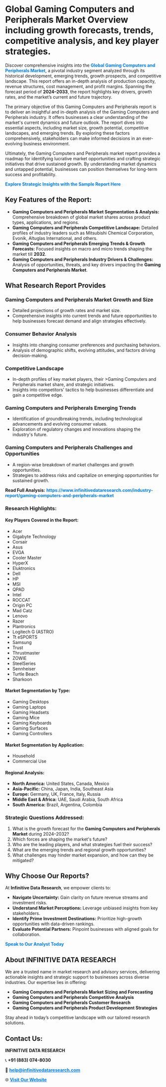 <h1>Global Gaming Computers and Peripherals Market Overview including growth forecasts, trends, competitive analysis, and key player strategies.</h1>
<p>
Discover comprehensive insights into the 
<a href="https://www.infinitivedataresearch.com/industry-report/gaming-computers-and-peripherals-market" rel="dofollow" style="color: #007BFF; text-decoration: none;"><strong>Global Gaming Computers and Peripherals Market</strong></a>, a pivotal industry segment analyzed through its historical development, emerging trends, growth prospects, and competitive landscape. This report offers an in-depth analysis of production capacity, revenue structures, cost management, and profit margins. Spanning the forecast period of <strong>2024–2033</strong>, the report highlights key drivers, growth rates, and the market’s current and future trajectory.
</p>
<p>
The primary objective of this Gaming Computers and Peripherals report is to deliver an insightful and in-depth analysis of the Gaming Computers and Peripherals industry. It offers businesses a clear understanding of the market's current dynamics and future outlook. The report dives into essential aspects, including market size, growth potential, competitive landscapes, and emerging trends. By exploring these factors comprehensively, stakeholders can make informed decisions in an ever-evolving business environment.
</p>
<p>
Ultimately, the Gaming Computers and Peripherals market report provides a roadmap for identifying lucrative market opportunities and crafting strategic initiatives that drive sustained growth. By understanding market dynamics and untapped potential, businesses can position themselves for long-term success and profitability.
</p>
<p>
<a href="https://www.infinitivedataresearch.com/request-sample/reportId=106671" style="color: #007BFF; text-decoration: none;"><strong>Explore Strategic Insights with the Sample Report Here</strong></a>
</p>

<h2>Key Features of the Report:</h2>
<ul>
<li><strong>Gaming Computers and Peripherals Market Segmentation & Analysis:</strong> Comprehensive breakdown of global market shares across product types, applications, and regions.</li>
<li><strong>Gaming Computers and Peripherals Competitive Landscape:</strong> Detailed profiles of industry leaders such as Mitsubishi Chemical Corporation, Evonik, Altuglas International, and others.</li>
<li><strong>Gaming Computers and Peripherals Emerging Trends & Growth Forecasts:</strong> Focused insights on macro and micro trends shaping the market till <strong>2032</strong>.</li>
<li><strong>Gaming Computers and Peripherals Industry Drivers & Challenges:</strong> Analysis of opportunities, threats, and key drivers impacting the <strong>Gaming Computers and Peripherals Market</strong>.</li>
</ul>

<h2>What Research Report Provides</h2>
<h3>Gaming Computers and Peripherals Market Growth and Size</h3>
<ul>
<li>Detailed projections of growth rates and market size.</li>
<li>Comprehensive insights into current trends and future opportunities to help businesses forecast demand and align strategies effectively.</li>
</ul>

<h3>Consumer Behavior Analysis</h3>
<ul>
<li>Insights into changing consumer preferences and purchasing behaviors.</li>
<li>Analysis of demographic shifts, evolving attitudes, and factors driving decision-making.</li>
</ul>

<h3>Competitive Landscape</h3>
<ul>
<li>In-depth profiles of key market players, their >Gaming Computers and Peripherals market share, and strategic initiatives.</li>
<li>Insights into competitors' tactics to help businesses differentiate and gain a competitive edge.</li>
</ul>

<h3>Gaming Computers and Peripherals Emerging Trends</h3>
<ul>
<li>Identification of groundbreaking trends, including technological advancements and evolving consumer values.</li>
<li>Exploration of regulatory changes and innovations shaping the industry's future.</li>
</ul>

<h3>Gaming Computers and Peripherals Challenges and Opportunities</h3>
<ul>
<li>A region-wise breakdown of market challenges and growth opportunities.</li>
<li>Strategies to address risks and capitalize on emerging opportunities for sustained growth.</li>
</ul>
<p><strong>Read Full Analysis:</strong> <a href="https://www.infinitivedataresearch.com/industry-report/gaming-computers-and-peripherals-market" rel="dofollow" style="color: #007BFF; text-decoration: none;"><strong>https://www.infinitivedataresearch.com/industry-report/gaming-computers-and-peripherals-market</strong></a></p>
<h3>Research Highlights:</h3>
<h4>Key Players Covered in the Report:</h4>
<ul><li>Acer</li><li>Gigabyte Technology</li><li>Corsair</li><li>Asus</li><li>EVGA</li><li>Cooler Master</li><li>HyperX</li><li>Eluktronics</li><li>Dell</li><li>HP</li><li>MSI</li><li>QPAD</li><li>Intel</li><li>ROCCAT</li><li>Origin PC</li><li>Mad Catz</li><li>Lenovo</li><li>Razer</li><li>Plantronics</li><li>Logitech G (ASTRO)</li><li>Tt eSPORTS</li><li>Samsung</li><li>Trust</li><li>Thrustmaster</li><li>ZOWIE</li><li>SteelSeries</li><li>Sennheiser</li><li>Turtle Beach</li><li>Sharkoon</li></ul>
<h4>Market Segmentation by Type:</h4>
<ul><li>Gaming Desktops</li><li>Gaming Laptops</li><li>Gaming Headsets</li><li>Gaming Mice</li><li>Gaming Keyboards</li><li>Gaming Surfaces</li><li>Gaming Controllers</li></ul>
<h4>Market Segmentation by Application:</h4>
<ul><li>Household</li><li>Commercial Use</li></ul>

<h4>Regional Analysis:</h4>
<ul>
<li><strong>North America:</strong> United States, Canada, Mexico</li>
<li><strong>Asia-Pacific:</strong> China, Japan, India, Southeast Asia</li>
<li><strong>Europe:</strong> Germany, UK, France, Italy, Russia</li>
<li><strong>Middle East & Africa:</strong> UAE, Saudi Arabia, South Africa</li>
<li><strong>South America:</strong> Brazil, Argentina, Colombia</li>
</ul>

<h3>Strategic Questions Addressed:</h3>
<ol>
<li>What is the growth forecast for the <strong>Gaming Computers and Peripherals Market</strong> during 2024–2032?</li>
<li>Which forces are shaping the market's future?</li>
<li>Who are the leading players, and what strategies fuel their success?</li>
<li>What are the emerging trends and regional growth opportunities?</li>
<li>What challenges may hinder market expansion, and how can they be mitigated?</li>
</ol>

<h2>Why Choose Our Reports?</h2>
<p>At <strong>Infinitive Data Research</strong>, we empower clients to:</p>
<ul>
<li><strong>Navigate Uncertainty:</strong> Gain clarity on future revenue streams and investment risks.</li>
<li><strong>Understand Market Perceptions:</strong> Leverage unbiased insights from key stakeholders.</li>
<li><strong>Identify Prime Investment Destinations:</strong> Prioritize high-growth opportunities with data-driven rankings.</li>
<li><strong>Evaluate Potential Partners:</strong> Pinpoint businesses with aligned goals for collaboration.</li>
</ul>
<p><a href="https://www.infinitivedataresearch.com/industry-report/gaming-computers-and-peripherals-market" rel="dofollow" style="color: #007BFF; text-decoration: none;"><strong>Speak to Our Analyst Today</strong></a></p>

<h2>About INFINITIVE DATA RESEARCH</h2>
<p>We are a trusted name in market research and advisory services, delivering actionable insights and strategic support to businesses across diverse industries. Our expertise lies in offering:</p>
<ul>
<li><strong>Gaming Computers and Peripherals Market Sizing and Forecasting</strong></li>
<li><strong>Gaming Computers and Peripherals Competitive Analysis</strong></li>
<li><strong>Gaming Computers and Peripherals Customer Research</strong></li>
<li><strong>Gaming Computers and Peripherals Product Development Strategies</strong></li>
</ul>
<p>Stay ahead in today’s competitive landscape with our tailored research solutions.</p>

<h2>Contact Us:</h2>
<p><strong>INFINITIVE DATA RESEARCH</strong></p>
<p>📞 <strong>+91 (883) 074-8030</strong></p>
<p>📧 <strong><a href="mailto:help@infinitivedataresearch.com" style="color: #007BFF;">help@infinitivedataresearch.com</a></strong></p>
<p>🌐 <strong><a href="https://www.infinitivedataresearch.com" rel="dofollow" style="color: #007BFF;">Visit Our Website</a></strong></p>